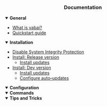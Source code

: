 <div align="center"><h3>Documentation</h3></div>

<details open>
<summary><b>General</b></summary>

- [What is yabai?](https://github.com/koekeishiya/yabai/wiki#what-is-yabai)
- [Quickstart guide](https://github.com/koekeishiya/yabai/wiki#quickstart-guide)

</details>

<details open>
<summary><b>Installation</b></summary>

- [Disable System Integrity Protection](https://github.com/koekeishiya/yabai/wiki/Disabling-System-Integrity-Protection)
- [Install: Release version](https://github.com/koekeishiya/yabai/wiki/Installing-yabai-(latest-release))
  - [Install updates](https://github.com/koekeishiya/yabai/wiki/Installing-yabai-(latest-release)#updating-to-the-latest-release)
- [Install: Dev version](https://github.com/koekeishiya/yabai/wiki/Installing-yabai-(from-HEAD))
  - [Install updates](https://github.com/koekeishiya/yabai/wiki/Installing-yabai-(from-HEAD)#updating-to-latest-head)
  - [Configure auto–updates](https://github.com/koekeishiya/yabai/wiki/Installing-yabai-(from-HEAD)#auto-updating-from-head)

</details>

<details open>
<summary><b>Configuration</b></summary>

</details>

<details open>
<summary><b>Commands</b></summary>

</details>

<details open>
<summary><b>Tips and Tricks</b></summary>

</details>